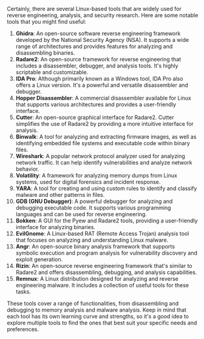 Certainly, there are several Linux-based tools that are widely used for reverse engineering, analysis, and security research. Here are some notable tools that you might find useful:

1. **Ghidra**: An open-source software reverse engineering framework developed by the National Security Agency (NSA). It supports a wide range of architectures and provides features for analyzing and disassembling binaries.
2. **Radare2**: An open-source framework for reverse engineering that includes a disassembler, debugger, and analysis tools. It's highly scriptable and customizable.
3. **IDA Pro**: Although primarily known as a Windows tool, IDA Pro also offers a Linux version. It's a powerful and versatile disassembler and debugger.
4. **Hopper Disassembler**: A commercial disassembler available for Linux that supports various architectures and provides a user-friendly interface.
5. **Cutter**: An open-source graphical interface for Radare2. Cutter simplifies the use of Radare2 by providing a more intuitive interface for analysis.
6. **Binwalk**: A tool for analyzing and extracting firmware images, as well as identifying embedded file systems and executable code within binary files.
7. **Wireshark**: A popular network protocol analyzer used for analyzing network traffic. It can help identify vulnerabilities and analyze network behavior.
8. **Volatility**: A framework for analyzing memory dumps from Linux systems, used for digital forensics and incident response.
9. **YARA**: A tool for creating and using custom rules to identify and classify malware and other patterns in files.
10. **GDB (GNU Debugger)**: A powerful debugger for analyzing and debugging executable code. It supports various programming languages and can be used for reverse engineering.
11. **Bokken**: A GUI for the Pyew and Radare2 tools, providing a user-friendly interface for analyzing binaries.
12. **EvilGnome**: A Linux-based RAT (Remote Access Trojan) analysis tool that focuses on analyzing and understanding Linux malware.
13. **Angr**: An open-source binary analysis framework that supports symbolic execution and program analysis for vulnerability discovery and exploit generation.
14. **Rizin**: An open-source reverse engineering framework that's similar to Radare2 and offers disassembling, debugging, and analysis capabilities.
15. **Remnux**: A Linux distribution designed for analyzing and reverse engineering malware. It includes a collection of useful tools for these tasks.

These tools cover a range of functionalities, from disassembling and debugging to memory analysis and malware analysis. Keep in mind that each tool has its own learning curve and strengths, so it's a good idea to explore multiple tools to find the ones that best suit your specific needs and preferences.
